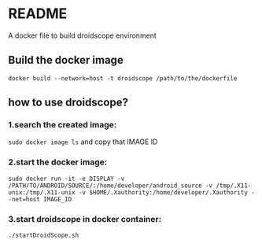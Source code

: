 # README
A docker file to build droidscope environment
## Build the docker image
`docker build --network=host -t droidscope /path/to/the/dockerfile`
## how to use droidscope?
### 1.search the created image:
`sudo docker image ls`
and copy that IMAGE ID
### 2.start the docker image:
`sudo docker run -it -e DISPLAY -v /PATH/TO/ANDROID/SOURCE/:/home/developer/android_source -v /tmp/.X11-unix:/tmp/.X11-unix -v $HOME/.Xauthority:/home/developer/.Xauthority --net=host IMAGE_ID`
### 3.start droidscope in docker container:
`./startDroidScope.sh`
